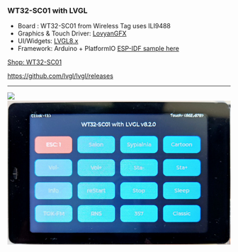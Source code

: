 <h3>WT32-SC01 with LVGL</h3>

<ul dir=>
	<li>Board : WT32-SC01 from Wireless Tag uses ILI9488</li>
	<li>Graphics & Touch Driver: <a href="https://github.com/lovyan03/LovyanGFX">LovyanGFX</a></li>
	<li>UI/Widgets: <a href="https://github.com/lvgl/lvgl">LVGL8.x</a></li>
	<li>Framework: Arduino + PlatformIO <a href="https://github.com/sukesh-ak/LVGL8-WT32-SC01-IDF">ESP-IDF sample here</a></li>
</ul>

<p><a href="https://www.aliexpress.com/wholesale?catId=0&SearchText=WT32-SC01">Shop: WT32-SC01</a></p>

https://github.com/lvgl/lvgl/releases

<hr>
<img src="https://raw.githubusercontent.com/ZnakZorro/LCD480x320/main/WT32-SC01/WT32.jpg" />
<br />
<img src="WT32.jpg" />
<br />


